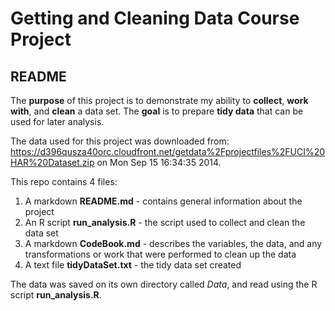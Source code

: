 Getting and Cleaning Data Course Project
========================================

## README

The **purpose** of this project is to demonstrate my ability to **collect**, **work with**, and **clean** a data set. The **goal** is to prepare **tidy data** that can be used for later analysis.

The data used for this project was downloaded from: https://d396qusza40orc.cloudfront.net/getdata%2Fprojectfiles%2FUCI%20HAR%20Dataset.zip
on Mon Sep 15 16:34:35 2014.

This repo contains 4 files:

1. A markdown **README.md** - contains general information about the project
2. An R script **run_analysis.R** - the script used to collect and clean the data set
3. A markdown **CodeBook.md** - describes the variables, the data, and any transformations or work that were performed to clean up the data
4. A text file **tidyDataSet.txt** - the tidy data set created

The data was saved on its own directory called *Data*, and read using the R script **run_analysis.R**.
